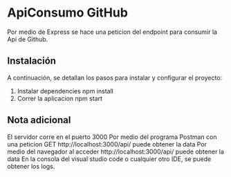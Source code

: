 # ApiConsumo GitHub

Por medio de Express se hace una peticion del endpoint para consumir la Api de Github.

## Instalación

A continuación, se detallan los pasos para instalar y configurar el proyecto:

1. Instalar dependencies
   npm install
2. Correr la aplicacion
  npm start 

## Nota adicional
El servidor corre en el puerto 3000
Por medio del programa Postman con una peticion GET http://localhost:3000/api/ puede obtener la data
Por medio del navegador al acceder http://localhost:3000/api/ puede obtener la data
En la consola del visual studio code o cualquier otro IDE, se puede obtener los logs.